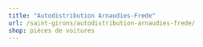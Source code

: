 ```yaml
---
title: "Autodistribution Arnaudies-Frede"
url: /saint-girons/autodistribution-arnaudies-frede/
shop: pièces de voitures
---
```

